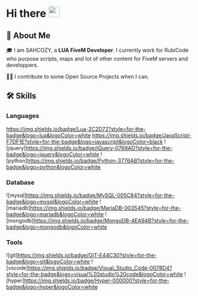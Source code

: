 # Hi there <img src="https://media.giphy.com/media/hvRJCLFzcasrR4ia7z/giphy.gif" width="29px" height="29px">

## 🚀 About Me

🎓 I am SAHCOZY, a **LUA FiveM Developer**. I currently work for RubiCode who purpose scripts, maps and lot of other content for FiveM servers and developpers.

👨‍💻 I contribute to some Open Source Projects when I can.

## 🛠️ Skills

### Languages
https://img.shields.io/badge/Lua-2C2D72?style=for-the-badge&logo=lua&logoColor=white
https://img.shields.io/badge/JavaScript-F7DF1E?style=for-the-badge&logo=javascript&logoColor=black
![jquery]https://img.shields.io/badge/jQuery-0769AD?style=for-the-badge&logo=jquery&logoColor=white
![python]https://img.shields.io/badge/Python-3776AB?style=for-the-badge&logo=python&logoColor=white

### Database
![mysql]https://img.shields.io/badge/MySQL-005C84?style=for-the-badge&logo=mysql&logoColor=white
![mariadb]https://img.shields.io/badge/MariaDB-003545?style=for-the-badge&logo=mariadb&logoColor=white
![mongodb]https://img.shields.io/badge/MongoDB-4EA94B?style=for-the-badge&logo=mongodb&logoColor=white

### Tools
![git]https://img.shields.io/badge/GIT-E44C30?style=for-the-badge&logo=git&logoColor=white
![vscode]https://img.shields.io/badge/Visual_Studio_Code-0078D4?style=for-the-badge&logo=visual%20studio%20code&logoColor=white
![hyper]https://img.shields.io/badge/Hyper-000000?style=for-the-badge&logo=hyper&logoColor=white
